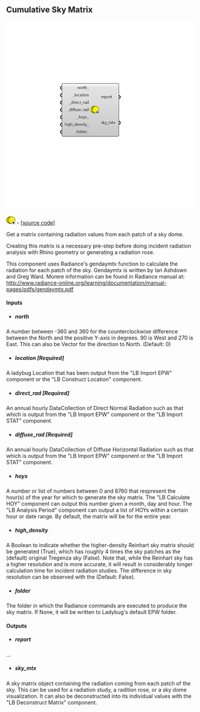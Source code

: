## Cumulative Sky Matrix

![](../../images/components/Cumulative_Sky_Matrix.png)

![](../../images/icons/Cumulative_Sky_Matrix.png) - [[source code]](https://github.com/ladybug-tools/ladybug-grasshopper/blob/master/ladybug_grasshopper/src//LB%20Cumulative%20Sky%20Matrix.py)


Get a matrix containing radiation values from each patch of a sky dome. 

Creating this matrix is a necessary pre-step before doing incident radiation analysis with Rhino geometry or generating a radiation rose. 

This component uses Radiance's gendaymtx function to calculate the radiation for each patch of the sky. Gendaymtx is written by Ian Ashdown and Greg Ward. Morere information can be found in Radiance manual at: http://www.radiance-online.org/learning/documentation/manual-pages/pdfs/gendaymtx.pdf 



#### Inputs
* ##### north 
A number between -360 and 360 for the counterclockwise difference between the North and the positive Y-axis in degrees. 90 is West and 270 is East. This can also be Vector for the direction to North. (Default: 0) 
* ##### location [Required]
A ladybug Location that has been output from the "LB Import EPW" component or the "LB Construct Location" component. 
* ##### direct_rad [Required]
An annual hourly DataCollection of Direct Normal Radiation such as that which is output from the "LB Import EPW" component or the "LB Import STAT" component. 
* ##### diffuse_rad [Required]
An annual hourly DataCollection of Diffuse Horizontal Radiation such as that which is output from the "LB Import EPW" component or the "LB Import STAT" component. 
* ##### hoys 
A number or list of numbers between 0 and 8760 that respresent the hour(s) of the year for which to generate the sky matrix. The "LB Calculate HOY" component can output this number given a month, day and hour. The "LB Analysis Period" component can output a list of HOYs within a certain hour or date range. By default, the matrix will be for the entire year. 
* ##### high_density 
A Boolean to indicate whether the higher-density Reinhart sky matrix should be generated (True), which has roughly 4 times the sky patches as the (default) original Tregenza sky (False). Note that, while the Reinhart sky has a higher resolution and is more accurate, it will result in considerably longer calculation time for incident radiation studies. The difference in sky resolution can be observed with the (Default: False). 
* ##### folder 
The folder in which the Radiance commands are executed to produce the sky matrix. If None, it will be written to Ladybug's default EPW folder. 

#### Outputs
* ##### report
... 
* ##### sky_mtx
A sky matrix object containing the radiation coming from each patch of the sky. This can be used for a radiation study, a radition rose, or a sky dome visualization. It can also be deconstructed into its individual values with the "LB Deconstruct Matrix" component. 